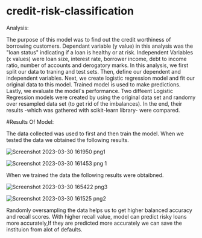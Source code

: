 # credit-risk-classification

Analysis:

The purpose of this model was to find out the credit worthiness of borrowing customers.
Dependant variable (y value) in this analysis was the "loan status" indicating if a loan is healthy or at risk.
Independent Variables (x values) were loan size, interest rate, borrower income, debt to income ratio, number of accounts and derogatory marks.
In this analysis, we first split our data to traning and test sets. Then, define our dependent and independent variables. Next, we create logistic regression model and fit our original data to this model. Trained model is used to make predictions. Lastly, we evaluate the model`s performance.
Two diffeent Logistic Regression models were created by using the original data set and randomy over resampled data set (to get rid of the imbalances). In the end, their results -which was gathered with scikit-learn library- were compared.

#Results Of Model:

The data collected was used to first and then train the model.
When we tested the data we obtained the following results.

![Screenshot 2023-03-30 161950 png1](https://user-images.githubusercontent.com/116110534/228955114-316839d4-3403-449a-8ec4-0182dc40fe36.png)

![Screenshot 2023-03-30 161453 png 1](https://user-images.githubusercontent.com/116110534/228954002-7d5abc4b-baaf-4655-bdbe-95865e65fe66.png)


 When we trained the data the following results were obtaibned.
 
 ![Screenshot 2023-03-30 165422 png3](https://user-images.githubusercontent.com/116110534/228962274-e062108d-12b1-4075-9efb-9c928c6151d8.png)
 
 ![Screenshot 2023-03-30 161525 png2](https://user-images.githubusercontent.com/116110534/228954124-736c62f0-c6e5-48cc-938c-4c155ed19533.png)

Randomly oversampling the data helps us to get higher balanced accuracy and recall scores. With higher recall value, model can predict risky loans more accurately,If they are predicted more accurately we can save the instituion from alot of defaults.
